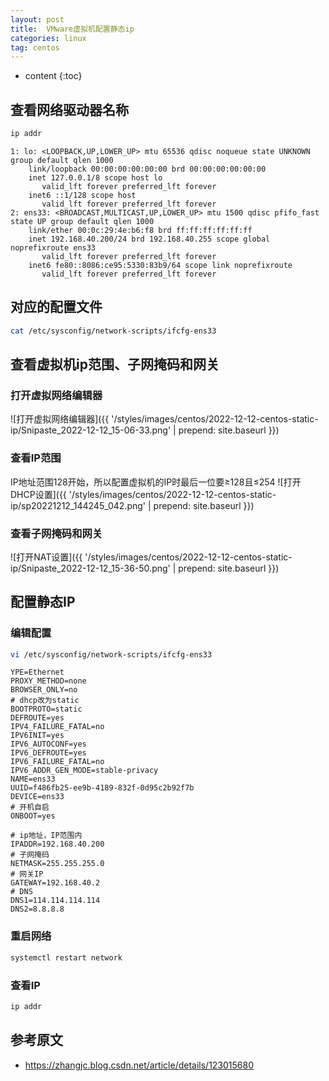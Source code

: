 ```yaml
---
layout: post
title:  VMware虚拟机配置静态ip
categories: linux
tag: centos
---
```



* content
{:toc}


## 查看网络驱动器名称

```sh
ip addr
```

```text
1: lo: <LOOPBACK,UP,LOWER_UP> mtu 65536 qdisc noqueue state UNKNOWN group default qlen 1000
    link/loopback 00:00:00:00:00:00 brd 00:00:00:00:00:00
    inet 127.0.0.1/8 scope host lo
       valid_lft forever preferred_lft forever
    inet6 ::1/128 scope host 
       valid_lft forever preferred_lft forever
2: ens33: <BROADCAST,MULTICAST,UP,LOWER_UP> mtu 1500 qdisc pfifo_fast state UP group default qlen 1000
    link/ether 00:0c:29:4e:b6:f8 brd ff:ff:ff:ff:ff:ff
    inet 192.168.40.200/24 brd 192.168.40.255 scope global noprefixroute ens33
       valid_lft forever preferred_lft forever
    inet6 fe80::8086:ce95:5330:83b9/64 scope link noprefixroute 
       valid_lft forever preferred_lft forever
```

## 对应的配置文件

```sh
cat /etc/sysconfig/network-scripts/ifcfg-ens33
```

## 查看虚拟机ip范围、子网掩码和网关

### 打开虚拟网络编辑器

![打开虚拟网络编辑器]({{ '/styles/images/centos/2022-12-12-centos-static-ip/Snipaste_2022-12-12_15-06-33.png' | prepend: site.baseurl  }})

### 查看IP范围

IP地址范围128开始，所以配置虚拟机的IP时最后一位要≥128且≤254
![打开DHCP设置]({{ '/styles/images/centos/2022-12-12-centos-static-ip/sp20221212_144245_042.png' | prepend: site.baseurl  }})

### 查看子网掩码和网关

![打开NAT设置]({{ '/styles/images/centos/2022-12-12-centos-static-ip/Snipaste_2022-12-12_15-36-50.png' | prepend: site.baseurl  }})

## 配置静态IP

### 编辑配置

```sh
vi /etc/sysconfig/network-scripts/ifcfg-ens33
```

```text
YPE=Ethernet
PROXY_METHOD=none
BROWSER_ONLY=no
# dhcp改为static
BOOTPROTO=static
DEFROUTE=yes
IPV4_FAILURE_FATAL=no
IPV6INIT=yes
IPV6_AUTOCONF=yes
IPV6_DEFROUTE=yes
IPV6_FAILURE_FATAL=no
IPV6_ADDR_GEN_MODE=stable-privacy
NAME=ens33
UUID=f486fb25-ee9b-4189-832f-0d95c2b92f7b
DEVICE=ens33
# 开机自启
ONBOOT=yes

# ip地址，IP范围内
IPADDR=192.168.40.200
# 子网掩码
NETMASK=255.255.255.0
# 网关IP
GATEWAY=192.168.40.2
# DNS
DNS1=114.114.114.114
DNS2=8.8.8.8
```

### 重启网络

```sh
systemctl restart network
```

### 查看IP

```sh
ip addr
```

参考原文
-

- <a href="https://zhangjc.blog.csdn.net/article/details/123015680" target="_blank">https://zhangjc.blog.csdn.net/article/details/123015680</a>